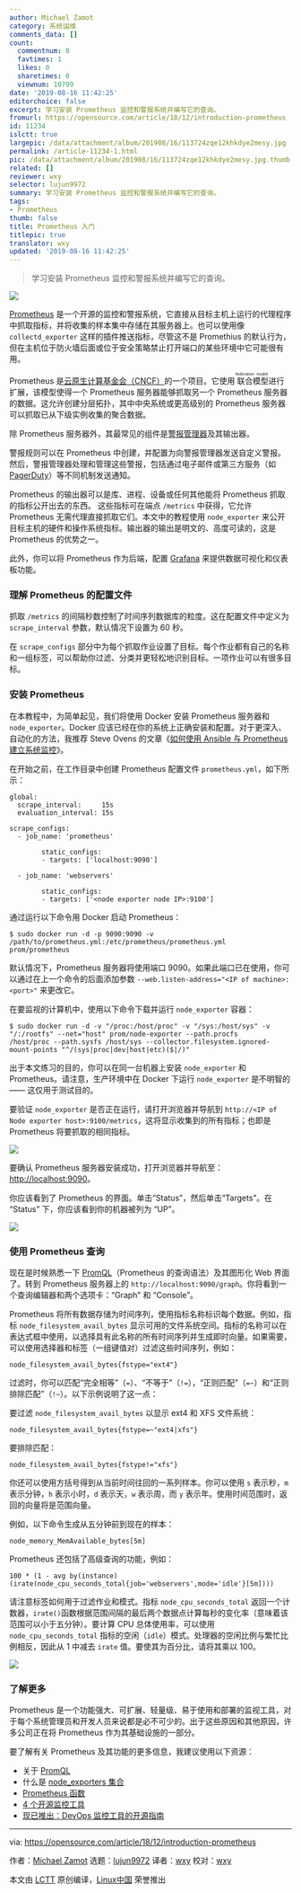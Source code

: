 ```yaml
---
author: Michael Zamot
category: 系统运维
comments_data: []
count:
  commentnum: 0
  favtimes: 1
  likes: 0
  sharetimes: 0
  viewnum: 10799
date: '2019-08-16 11:42:25'
editorchoice: false
excerpt: 学习安装 Prometheus 监控和警报系统并编写它的查询。
fromurl: https://opensource.com/article/18/12/introduction-prometheus
id: 11234
islctt: true
largepic: /data/attachment/album/201908/16/113724zqe12khkdye2mesy.jpg
permalink: /article-11234-1.html
pic: /data/attachment/album/201908/16/113724zqe12khkdye2mesy.jpg.thumb.jpg
related: []
reviewer: wxy
selector: lujun9972
summary: 学习安装 Prometheus 监控和警报系统并编写它的查询。
tags:
- Prometheus
thumb: false
title: Prometheus 入门
titlepic: true
translator: wxy
updated: '2019-08-16 11:42:25'
---
```



> 
> 学习安装 Prometheus 监控和警报系统并编写它的查询。
> 
> 
> 


![](/data/attachment/album/201908/16/113724zqe12khkdye2mesy.jpg)


[Prometheus](https://prometheus.io/) 是一个开源的监控和警报系统，它直接从目标主机上运行的代理程序中抓取指标，并将收集的样本集中存储在其服务器上。也可以使用像 `collectd_exporter` 这样的插件推送指标，尽管这不是 Promethius 的默认行为，但在主机位于防火墙后面或位于安全策略禁止打开端口的某些环境中它可能很有用。


Prometheus 是[云原生计算基金会（CNCF）](https://www.cncf.io/)的一个项目。它使用<ruby> 联合模型 <rt>  federation model </rt></ruby>进行扩展，该模型使得一个 Prometheus 服务器能够抓取另一个 Prometheus 服务器的数据。这允许创建分层拓扑，其中中央系统或更高级别的 Prometheus 服务器可以抓取已从下级实例收集的聚合数据。


除 Prometheus 服务器外，其最常见的组件是[警报管理器](https://prometheus.io/docs/alerting/alertmanager/)及其输出器。


警报规则可以在 Prometheus 中创建，并配置为向警报管理器发送自定义警报。然后，警报管理器处理和管理这些警报，包括通过电子邮件或第三方服务（如 [PagerDuty](https://en.wikipedia.org/wiki/PagerDuty)）等不同机制发送通知。


Prometheus 的输出器可以是库、进程、设备或任何其他能将 Prometheus 抓取的指标公开出去的东西。 这些指标可在端点 `/metrics` 中获得，它允许 Prometheus 无需代理直接抓取它们。本文中的教程使用 `node_exporter` 来公开目标主机的硬件和操作系统指标。输出器的输出是明文的、高度可读的，这是 Prometheus 的优势之一。


此外，你可以将 Prometheus 作为后端，配置 [Grafana](https://grafana.com/) 来提供数据可视化和仪表板功能。


### 理解 Prometheus 的配置文件


抓取 `/metrics` 的间隔秒数控制了时间序列数据库的粒度。这在配置文件中定义为 `scrape_interval` 参数，默认情况下设置为 60 秒。


在 `scrape_configs` 部分中为每个抓取作业设置了目标。每个作业都有自己的名称和一组标签，可以帮助你过滤、分类并更轻松地识别目标。一项作业可以有很多目标。


### 安装 Prometheus


在本教程中，为简单起见，我们将使用 Docker 安装 Prometheus 服务器和 `node_exporter`。Docker 应该已经在你的系统上正确安装和配置。对于更深入、自动化的方法，我推荐 Steve Ovens 的文章《[如何使用 Ansible 与 Prometheus 建立系统监控](https://opensource.com/article/18/3/how-use-ansible-set-system-monitoring-prometheus)》。


在开始之前，在工作目录中创建 Prometheus 配置文件 `prometheus.yml`，如下所示：



```
global:
  scrape_interval:     15s
  evaluation_interval: 15s

scrape_configs:
  - job_name: 'prometheus'

        static_configs:
        - targets: ['localhost:9090']

  - job_name: 'webservers'

        static_configs:
        - targets: ['<node exporter node IP>:9100']
```

通过运行以下命令用 Docker 启动 Prometheus：



```
$ sudo docker run -d -p 9090:9090 -v
/path/to/prometheus.yml:/etc/prometheus/prometheus.yml
prom/prometheus
```

默认情况下，Prometheus 服务器将使用端口 9090。如果此端口已在使用，你可以通过在上一个命令的后面添加参数 `--web.listen-address="<IP of machine>:<port>"` 来更改它。


在要监视的计算机中，使用以下命令下载并运行 `node_exporter` 容器：



```
$ sudo docker run -d -v "/proc:/host/proc" -v "/sys:/host/sys" -v
"/:/rootfs" --net="host" prom/node-exporter --path.procfs
/host/proc --path.sysfs /host/sys --collector.filesystem.ignored-
mount-points "^/(sys|proc|dev|host|etc)($|/)"
```

出于本文练习的目的，你可以在同一台机器上安装 `node_exporter` 和 Prometheus。请注意，生产环境中在 Docker 下运行 `node_exporter` 是不明智的 —— 这仅用于测试目的。


要验证 `node_exporter` 是否正在运行，请打开浏览器并导航到 `http://<IP of Node exporter host>:9100/metrics`，这将显示收集到的所有指标；也即是 Prometheus 将要抓取的相同指标。


![](/data/attachment/album/201908/16/114228jkd2fid5l6des02d.png)


要确认 Prometheus 服务器安装成功，打开浏览器并导航至：<http://localhost:9090>。


你应该看到了 Prometheus 的界面。单击“Status”，然后单击“Targets”。在 “Status” 下，你应该看到你的机器被列为 “UP”。


![](/data/attachment/album/201908/16/114230j6imj2jk76i5ji72.png)


### 使用 Prometheus 查询


现在是时候熟悉一下 [PromQL](https://prometheus.io/docs/prometheus/latest/querying/basics/)（Prometheus 的查询语法）及其图形化 Web 界面了。转到 Prometheus 服务器上的 `http://localhost:9090/graph`。你将看到一个查询编辑器和两个选项卡：“Graph” 和 “Console”。


Prometheus 将所有数据存储为时间序列，使用指标名称标识每个数据。例如，指标 `node_filesystem_avail_bytes` 显示可用的文件系统空间。指标的名称可以在表达式框中使用，以选择具有此名称的所有时间序列并生成即时向量。如果需要，可以使用选择器和标签（一组键值对）过滤这些时间序列，例如：



```
node_filesystem_avail_bytes{fstype="ext4"}
```

过滤时，你可以匹配“完全相等”（`=`）、“不等于”（`!=`），“正则匹配”（`=~`）和“正则排除匹配”（`!~`）。以下示例说明了这一点：


要过滤 `node_filesystem_avail_bytes` 以显示 ext4 和 XFS 文件系统：



```
node_filesystem_avail_bytes{fstype=~"ext4|xfs"}
```

要排除匹配：



```
node_filesystem_avail_bytes{fstype!="xfs"}
```

你还可以使用方括号得到从当前时间往回的一系列样本。你可以使用 `s` 表示秒，`m` 表示分钟，`h` 表示小时，`d` 表示天，`w` 表示周，而 `y` 表示年。使用时间范围时，返回的向量将是范围向量。


例如，以下命令生成从五分钟前到现在的样本：



```
node_memory_MemAvailable_bytes[5m]
```

Prometheus 还包括了高级查询的功能，例如：



```
100 * (1 - avg by(instance)(irate(node_cpu_seconds_total{job='webservers',mode='idle'}[5m])))
```

请注意标签如何用于过滤作业和模式。指标 `node_cpu_seconds_total` 返回一个计数器，`irate()`函数根据范围间隔的最后两个数据点计算每秒的变化率（意味着该范围可以小于五分钟）。要计算 CPU 总体使用率，可以使用 `node_cpu_seconds_total` 指标的空闲（`idle`）模式。处理器的空闲比例与繁忙比例相反，因此从 1 中减去 `irate` 值。要使其为百分比，请将其乘以 100。


![](/data/attachment/album/201908/16/114230gac19gscc881xmt5.png)


### 了解更多


Prometheus 是一个功能强大、可扩展、轻量级、易于使用和部署的监视工具，对于每个系统管理员和开发人员来说都是必不可少的。出于这些原因和其他原因，许多公司正在将 Prometheus 作为其基础设施的一部分。


要了解有关 Prometheus 及其功能的更多信息，我建议使用以下资源：


* 关于 [PromQL](https://prometheus.io/docs/prometheus/latest/querying/basics/)
* 什么是 [node\_exporters 集合](https://github.com/prometheus/node_exporter#collectors)
* [Prometheus 函数](https://prometheus.io/docs/prometheus/latest/querying/functions/)
* [4 个开源监控工具](https://opensource.com/article/18/8/open-source-monitoring-tools)
* [现已推出：DevOps 监控工具的开源指南](https://opensource.com/article/18/8/now-available-open-source-guide-devops-monitoring-tools)




---


via: <https://opensource.com/article/18/12/introduction-prometheus>


作者：[Michael Zamot](https://opensource.com/users/mzamot) 选题：[lujun9972](https://github.com/lujun9972) 译者：[wxy](https://github.com/wxy) 校对：[wxy](https://github.com/wxy)


本文由 [LCTT](https://github.com/LCTT/TranslateProject) 原创编译，[Linux中国](https://linux.cn/) 荣誉推出